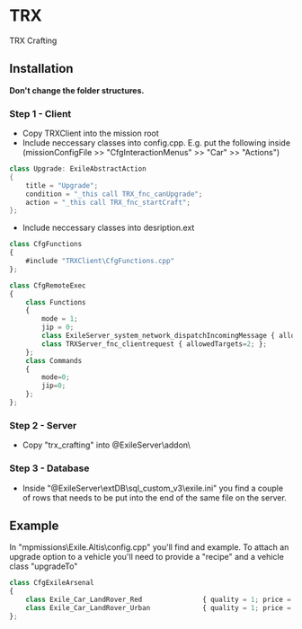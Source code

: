 # TRX
TRX Crafting

## Installation

**Don't change the folder structures.**

### Step 1 - Client
* Copy TRXClient into the mission root  
* Include neccessary classes into config.cpp. E.g. put the following inside (missionConfigFile >> "CfgInteractionMenus" >> "Car" >> "Actions") 
```cpp
class Upgrade: ExileAbstractAction
{
	title = "Upgrade";
	condition = "_this call TRX_fnc_canUpgrade";
	action = "_this call TRX_fnc_startCraft";
};
```
* Include neccessary classes into desription.ext
```js
class CfgFunctions
{
	#include "TRXClient\CfgFunctions.cpp"
};

class CfgRemoteExec
{
	class Functions
	{
		mode = 1;
		jip = 0;
		class ExileServer_system_network_dispatchIncomingMessage { allowedTargets=2; };
		class TRXServer_fnc_clientrequest { allowedTargets=2; };
	};
	class Commands
	{
		mode=0;
		jip=0;
	};
};
```
### Step 2 - Server 
* Copy "trx_crafting" into @ExileServer\addon\
### Step 3 - Database
* Inside "@ExileServer\extDB\sql_custom_v3\exile.ini" you find a couple of rows that needs to be put into the end of the same file on the server. 

## Example
In "mpmissions\Exile.Altis\config.cpp" you'll find and example. 
To attach an upgrade option to a vehicle you'll need to provide a "recipe" and a vehicle class "upgradeTo"
```js
class CfgExileArsenal
{
	class Exile_Car_LandRover_Red 				{ quality = 1; price = 11000; recipe[] = {{"Exile_Item_DuctTape",1},{"Exile_Item_Rope",2}}; upgradeTo = "Exile_Car_LandRover_Urban"; };
	class Exile_Car_LandRover_Urban 			{ quality = 1; price = 11000; recipe[] = {{"Exile_Item_DuctTape",1},{"Exile_Item_Rope",2}}; upgradeTo = "Exile_Car_LandRover_Red"; };
};
```